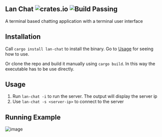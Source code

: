 Lan Chat ![crates.io](https://img.shields.io/crates/v/lan-chat.svg) ![Build Passing](https://github.com/Saphereye/lan-chat/actions/workflows/rust.yml/badge.svg)
---
A terminal based chatting application with a terminal user interface

Installation
---
Call `cargo install lan-chat` to install the binary. Go to [Usage](#usage) for seeing how to use.

Or clone the repo and build it manually using `cargo build`. In this way the executable has to be use directly.


Usage
---
1. Run `lan-chat -i` to run the server. The output will display the server ip
2. Use `lan-chat -s <server-ip>` to connect to the server

Running Example
---
![image](https://github.com/Saphereye/lan-chat/assets/59739923/daada2ff-4cf0-4251-8e91-92b867f1c2bc)
